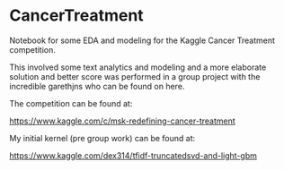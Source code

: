 # CancerTreatment
Notebook for some EDA and modeling for the Kaggle Cancer Treatment competition.

This involved some text analytics and modeling and a more elaborate solution and better score was performed in a group project with the incredible garethjns who can be found on here. 

The competition can be found at:

https://www.kaggle.com/c/msk-redefining-cancer-treatment

My initial kernel (pre group work) can be found at:

https://www.kaggle.com/dex314/tfidf-truncatedsvd-and-light-gbm

